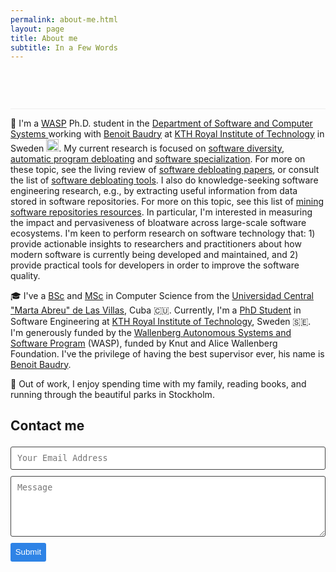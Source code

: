 ```yaml
---
permalink: about-me.html
layout: page
title: About me
subtitle: In a Few Words
---
```

<div style="border-bottom: 1px solid #eee;">
  <h3 style="text-align: center; font-family:courier, courier new, serif; padding-bottom: 35px;"><span class="type"></span></h3>
</div>

<!-- ![Custom badge](https://img.shields.io/badge/-WORK-blueviolet.svg) -->
:briefcase: I'm a <a href="http://wasp-sweden.org/">WASP</a> Ph.D. student  in the <a href="https://www.kth.se/scs/software-engineering">Department of Software and Computer Systems </a> working with <a href="https://www.kth.se/profile/baudry">Benoit Baudry</a> at <a href="https://kth.se">KTH Royal Institute of Technology</a> in Sweden <img class="emoji" title=":sweden:" alt=":sweden:" src="https://github.githubassets.com/images/icons/emoji/unicode/1f1f8-1f1ea.png" height="20" width="20">. My current research is focused on [software diversity](https://en.wikipedia.org/wiki/Software_diversity), [automatic program debloating](https://cesarsotovalero.github.io/2018-09-24-program-debloating) and [software specialization](https://en.wikipedia.org/wiki/Run-time_algorithm_specialisation). For more on these topic, see the living review of <a href="https://www.cesarsotovalero.net/software-debloating-papers">software
 debloating papers</a>, or consult the list of <a href="https://www.cesarsotovalero.net/software-debloating-tools">software debloating tools</a>. I also do knowledge-seeking software engineering research, e.g., by extracting useful information from data stored in software repositories. For more on this topic, see this list of <a href="https://www.cesarsotovalero.net/mining-software-repositories-resources">mining software repositories resources</a>. In particular, I'm interested in measuring the impact and pervasiveness of bloatware across large-scale software ecosystems. I'm keen to perform research on software technology that: 1) provide actionable insights to researchers and practitioners about how modern software is currently being developed and maintained, and 2) provide practical tools for developers in order to improve the software quality.

<!-- ![Custom badge](https://img.shields.io/badge/-EDUCATION-orange.svg) -->
:mortar_board:  I've a [BSc](../../files/certificates/BSc_Degree_(certified)_eng.pdf) and [MSc](../../files/certificates/MSc_Degree_(certified)_eng.pdf) in Computer Science from the [Universidad Central "Marta Abreu" de Las Villas](https://www.uclv.edu.cu/), Cuba :cuba:. Currently, I'm a [PhD Student](https://www.kth.se/profile/cesarsv) in Software Engineering at [KTH Royal Institute of Technology](https://www.kth.se), Sweden :sweden:. I'm generously funded by the [Wallenberg Autonomous Systems and Software Program](https://wasp-sweden.org) (WASP), funded by Knut and Alice Wallenberg Foundation. I've the privilege of having the best supervisor ever, his name is [Benoit Baudry](https://www.kth.se/profile/baudry). 

<!-- ![Custom badge](https://img.shields.io/badge/-HOBBIES-blue.svg) -->
:dart: Out of work, I enjoy spending time with my family, reading books, and running through the beautiful parks in Stockholm.


## Contact me

<!-- 
     After implementing this contact form make sure
     1. you have defined "email: youremail@email.com" in _config.yml file.
     2. you verify your form on formspree.io.
-->

<form class="wj-contact" action="https://formspree.io/mrgqpknn" method="POST">
    <input type="text" name="email" placeholder="Your Email Address">
    <textarea type="text" name="content" rows="5" placeholder="Message"></textarea>
    <input type="hidden" name="_next" value="<REDIRECTION LINK> ">
    <input type="hidden" name="_subject" value="New Contact Form Submission">
    <input type="text" name="_gotcha" style="display:none">
    <input type="submit" value="Submit">
</form>

<style>
form.wj-contact input[type="text"], form.wj-contact textarea[type="text"] {
    width: 100%;
    vertical-align: middle;
    margin-top: 0.25em;
    margin-bottom: 0.5em;
    padding: 0.75em;
    font-family: monospace, sans-serif;
    font-weight: lighter;
    border-style: solid;
    border-color: #444;
    outline-color: #2e83e6;
    border-width: 1px;
    border-radius: 3px;
    transition: box-shadow .2s ease;
}

form.wj-contact input[type="submit"] {
    outline: none;
    color: white;
    background-color: #2e83e6;
    border-radius: 3px;
    padding: 0.5em;
    margin: 0.25em 0 0 0;
    border: 1px solid transparent;
    height: auto;
}
</style>

